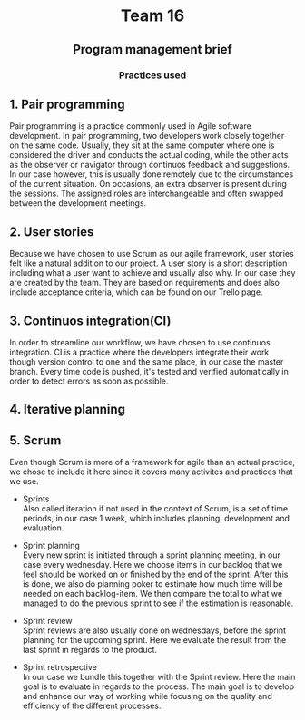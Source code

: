 # <center>Team 16</center>

## <center>Program management brief</center>

### <center>Practices used</center>

## 1. Pair programming

Pair programming is a practice commonly used in Agile software development. In pair programming, two developers work closely together on the same code. Usually, they sit at the same computer where one is considered the driver and conducts the actual coding, while the other acts as the observer or navigator through continuos feedback and suggestions. In our case however, this is usually done remotely due to the circumstances of the current situation. On occasions, an extra observer is present during the sessions. The assigned roles are interchangeable and often swapped between the development meetings.

## 2. User stories

Because we have chosen to use Scrum as our agile framework, user stories felt like a natural addition to our project. A user story is a short description including what a user want to achieve and usually also why. In our case they are created by the team. They are based on requirements and does also include acceptance criteria, which can be found on our Trello page.

## 3. Continuos integration(CI)

In order to streamline our workflow, we have chosen to use continuos integration. CI is a practice where the developers integrate their work though version control to one and the same place, in our case the master branch. Every time code is pushed, it's tested and verified automatically in order to detect errors as soon as possible.

## 4. Iterative planning

## 5. Scrum

Even though Scrum is more of a framework for agile than an actual practice, we chose to include it here since it covers many activites and practices that we use.

- Sprints  
  Also called iteration if not used in the context of Scrum, is a set of time periods, in our case 1 week, which includes planning, development and evaluation.

- Sprint planning  
  Every new sprint is initiated through a sprint planning meeting, in our case every wednesday. Here we choose items in our backlog that we feel should be worked on or finished by the end of the sprint. After this is done, we also do planning poker to estimate how much time will be needed on each backlog-item. We then compare the total to what we managed to do the previous sprint to see if the estimation is reasonable.
- Sprint review  
  Sprint reviews are also usually done on wednesdays, before the sprint planning for the upcoming sprint. Here we evaluate the result from the last sprint in regards to the product.
- Sprint retrospective  
  In our case we bundle this together with the Sprint review. Here the main goal is to evaluate in regards to the process. The main goal is to develop and enhance our way of working while focusing on the quality and efficiency of the different processes.
